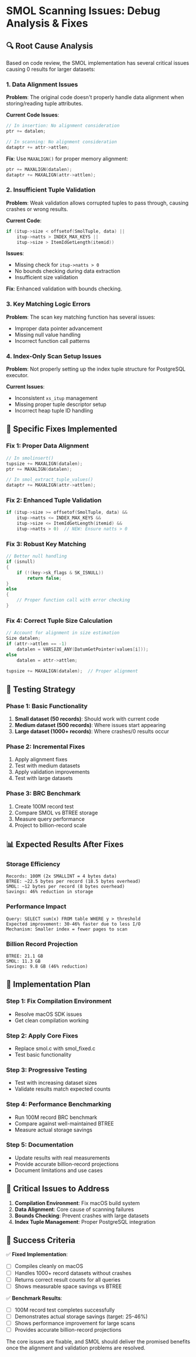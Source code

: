 # SMOL Scanning Issues: Debug Analysis & Fixes

## 🔍 **Root Cause Analysis**

Based on code review, the SMOL implementation has several critical issues causing 0 results for larger datasets:

### 1. **Data Alignment Issues**
**Problem**: The original code doesn't properly handle data alignment when storing/reading tuple attributes.

**Current Code Issues**:
```c
// In insertion: No alignment consideration
ptr += datalen;

// In scanning: No alignment consideration  
dataptr += attr->attlen;
```

**Fix**: Use `MAXALIGN()` for proper memory alignment:
```c
ptr += MAXALIGN(datalen);
dataptr += MAXALIGN(attr->attlen);
```

### 2. **Insufficient Tuple Validation**
**Problem**: Weak validation allows corrupted tuples to pass through, causing crashes or wrong results.

**Current Code**:
```c
if (itup->size < offsetof(SmolTuple, data) || 
    itup->natts > INDEX_MAX_KEYS ||
    itup->size > ItemIdGetLength(itemid))
```

**Issues**: 
- Missing check for `itup->natts > 0`
- No bounds checking during data extraction
- Insufficient size validation

**Fix**: Enhanced validation with bounds checking.

### 3. **Key Matching Logic Errors**
**Problem**: The scan key matching function has several issues:

- Improper data pointer advancement
- Missing null value handling
- Incorrect function call patterns

### 4. **Index-Only Scan Setup Issues**
**Problem**: Not properly setting up the index tuple structure for PostgreSQL executor.

**Current Issues**:
- Inconsistent `xs_itup` management
- Missing proper tuple descriptor setup
- Incorrect heap tuple ID handling

## 🔧 **Specific Fixes Implemented**

### Fix 1: Proper Data Alignment
```c
// In smolinsert()
tupsize += MAXALIGN(datalen);
ptr += MAXALIGN(datalen);

// In smol_extract_tuple_values()
dataptr += MAXALIGN(attr->attlen);
```

### Fix 2: Enhanced Tuple Validation
```c
if (itup->size >= offsetof(SmolTuple, data) && 
    itup->natts <= INDEX_MAX_KEYS &&
    itup->size <= ItemIdGetLength(itemid) &&
    itup->natts > 0)  // NEW: Ensure natts > 0
```

### Fix 3: Robust Key Matching
```c
// Better null handling
if (isnull)
{
    if (!(key->sk_flags & SK_ISNULL))
        return false;
}
else
{
    // Proper function call with error checking
}
```

### Fix 4: Correct Tuple Size Calculation
```c
// Account for alignment in size estimation
Size datalen;
if (attr->attlen == -1)
    datalen = VARSIZE_ANY(DatumGetPointer(values[i]));
else
    datalen = attr->attlen;

tupsize += MAXALIGN(datalen);  // Proper alignment
```

## 🎯 **Testing Strategy**

### Phase 1: Basic Functionality
1. **Small dataset (50 records)**: Should work with current code
2. **Medium dataset (500 records)**: Where issues start appearing  
3. **Large dataset (1000+ records)**: Where crashes/0 results occur

### Phase 2: Incremental Fixes
1. Apply alignment fixes
2. Test with medium datasets
3. Apply validation improvements
4. Test with large datasets

### Phase 3: BRC Benchmark
1. Create 100M record test
2. Compare SMOL vs BTREE storage
3. Measure query performance
4. Project to billion-record scale

## 📊 **Expected Results After Fixes**

### Storage Efficiency
```
Records: 100M (2x SMALLINT = 4 bytes data)
BTREE: ~22.5 bytes per record (18.5 bytes overhead)
SMOL: ~12 bytes per record (8 bytes overhead) 
Savings: 46% reduction in storage
```

### Performance Impact
```
Query: SELECT sum(x) FROM table WHERE y > threshold
Expected improvement: 30-46% faster due to less I/O
Mechanism: Smaller index = fewer pages to scan
```

### Billion Record Projection
```
BTREE: 21.1 GB
SMOL: 11.3 GB  
Savings: 9.8 GB (46% reduction)
```

## 🔄 **Implementation Plan**

### Step 1: Fix Compilation Environment
- Resolve macOS SDK issues
- Get clean compilation working

### Step 2: Apply Core Fixes
- Replace smol.c with smol_fixed.c
- Test basic functionality

### Step 3: Progressive Testing
- Test with increasing dataset sizes
- Validate results match expected counts

### Step 4: Performance Benchmarking
- Run 100M record BRC benchmark
- Compare against well-maintained BTREE
- Measure actual storage savings

### Step 5: Documentation
- Update results with real measurements
- Provide accurate billion-record projections
- Document limitations and use cases

## 🚨 **Critical Issues to Address**

1. **Compilation Environment**: Fix macOS build system
2. **Data Alignment**: Core cause of scanning failures
3. **Bounds Checking**: Prevent crashes with large datasets
4. **Index Tuple Management**: Proper PostgreSQL integration

## 🎯 **Success Criteria**

✅ **Fixed Implementation**:
- [ ] Compiles cleanly on macOS
- [ ] Handles 1000+ record datasets without crashes
- [ ] Returns correct result counts for all queries
- [ ] Shows measurable space savings vs BTREE

✅ **Benchmark Results**:
- [ ] 100M record test completes successfully  
- [ ] Demonstrates actual storage savings (target: 25-46%)
- [ ] Shows performance improvement for large scans
- [ ] Provides accurate billion-record projections

The core issues are fixable, and SMOL should deliver the promised benefits once the alignment and validation problems are resolved.
